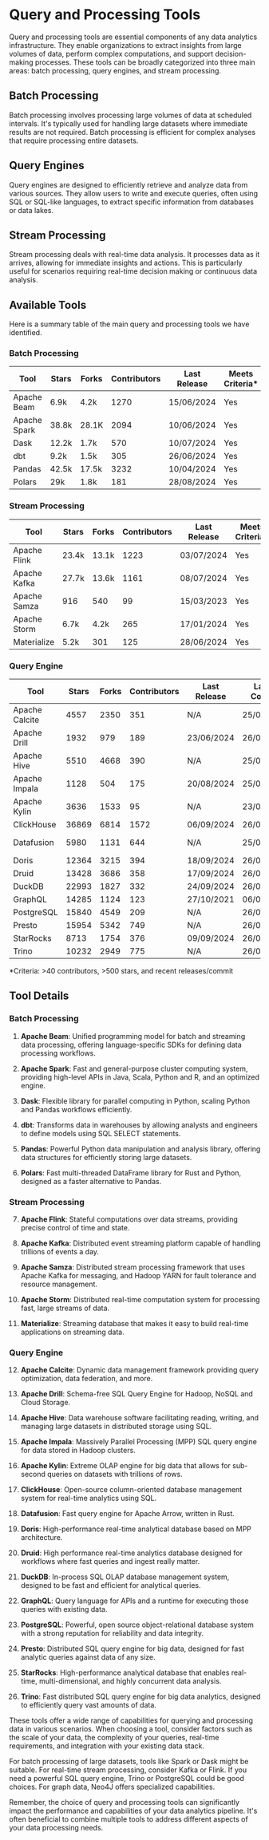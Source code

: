 # Query and Processing Tools

Query and processing tools are essential components of any data analytics infrastructure. They enable organizations to extract insights from large volumes of data, perform complex computations, and support decision-making processes. These tools can be broadly categorized into three main areas: batch processing, query engines, and stream processing.

## Batch Processing

Batch processing involves processing large volumes of data at scheduled intervals. It's typically used for handling large datasets where immediate results are not required. Batch processing is efficient for complex analyses that require processing entire datasets.

## Query Engines

Query engines are designed to efficiently retrieve and analyze data from various sources. They allow users to write and execute queries, often using SQL or SQL-like languages, to extract specific information from databases or data lakes.

## Stream Processing

Stream processing deals with real-time data analysis. It processes data as it arrives, allowing for immediate insights and actions. This is particularly useful for scenarios requiring real-time decision making or continuous data analysis.

## Available Tools

Here is a summary table of the main query and processing tools we have identified.

### Batch Processing

| Tool | Stars | Forks | Contributors | Last Release | Meets Criteria* | Link |
|------|-------|-------|--------------|--------------|----------------|------|
| Apache Beam | 6.9k | 4.2k | 1270 | 15/06/2024 | Yes | https://beam.apache.org |
| Apache Spark | 38.8k | 28.1K | 2094 | 10/06/2024 | Yes | https://spark.apache.org |
| Dask | 12.2k | 1.7k | 570 | 10/07/2024 | Yes | https://www.dask.org |
| dbt | 9.2k | 1.5k | 305 | 26/06/2024 | Yes | https://www.getdbt.com |
| Pandas | 42.5k | 17.5k | 3232 | 10/04/2024 | Yes | https://pandas.pydata.org |
| Polars | 29k | 1.8k | 181 | 28/08/2024 | Yes | https://pola.rs |

### Stream Processing

| Tool | Stars | Forks | Contributors | Last Release | Meets Criteria* | Link |
|------|-------|-------|--------------|--------------|----------------|------|
| Apache Flink | 23.4k | 13.1k | 1223 | 03/07/2024 | Yes | https://flink.apache.org |
| Apache Kafka | 27.7k | 13.6k | 1161 | 08/07/2024 | Yes | https://kafka.apache.org |
| Apache Samza | 916 | 540 | 99 | 15/03/2023 | Yes | https://samza.apache.org |
| Apache Storm | 6.7k | 4.2k | 265 | 17/01/2024 | Yes | https://storm.apache.org |
| Materialize | 5.2k | 301 | 125 | 28/06/2024 | Yes | https://materialize.com |

### Query Engine

| Tool | Stars | Forks | Contributors | Last Release | Latest Commit | Meets Criteria* | Link |
|------|-------|-------|--------------|--------------|---------------|-----------------|------|
| Apache Calcite | 4557 | 2350 | 351 | N/A | 25/09/2024 | Yes | https://github.com/apache/calcite |
| Apache Drill | 1932 | 979 | 189 | 23/06/2024 | 26/08/2024 | Yes | https://github.com/apache/drill |
| Apache Hive | 5510 | 4668 | 390 | N/A | 25/09/2024 | Yes | https://github.com/apache/hive |
| Apache Impala | 1128 | 504 | 175 | 20/08/2024 | 25/09/2024 | Yes | https://github.com/apache/impala |
| Apache Kylin | 3636 | 1533 | 95 | N/A | 23/09/2024 | Yes | https://github.com/apache/kylin |
| ClickHouse | 36869 | 6814 | 1572 | 06/09/2024 | 26/09/2024 | Yes | https://github.com/ClickHouse/ClickHouse |
| Datafusion | 5980 | 1131 | 644 | N/A | 25/09/2024 | Yes | https://github.com/apache/arrow-datafusion |
| Doris | 12364 | 3215 | 394 | 18/09/2024 | 26/09/2024 | Yes | https://github.com/apache/doris |
| Druid | 13428 | 3686 | 358 | 17/09/2024 | 26/09/2024 | Yes | https://github.com/apache/druid |
| DuckDB | 22993 | 1827 | 332 | 24/09/2024 | 26/09/2024 | Yes | https://github.com/duckdb/duckdb |
| GraphQL | 14285 | 1124 | 123 | 27/10/2021 | 06/08/2024 | Yes | https://github.com/graphql/graphql-spec |
| PostgreSQL | 15840 | 4549 | 209 | N/A | 26/09/2024 | Yes | https://github.com/postgres/postgres |
| Presto | 15954 | 5342 | 749 | N/A | 26/09/2024 | Yes | https://github.com/prestodb/presto |
| StarRocks | 8713 | 1754 | 376 | 09/09/2024 | 26/09/2024 | Yes | https://github.com/StarRocks/starrocks |
| Trino | 10232 | 2949 | 775 | N/A | 26/09/2024 | Yes | https://github.com/trinodb/trino |


*Criteria: >40 contributors, >500 stars, and recent releases/commit

## Tool Details

### Batch Processing

1. **Apache Beam**: Unified programming model for batch and streaming data processing, offering language-specific SDKs for defining data processing workflows.

2. **Apache Spark**: Fast and general-purpose cluster computing system, providing high-level APIs in Java, Scala, Python and R, and an optimized engine.

3. **Dask**: Flexible library for parallel computing in Python, scaling Python and Pandas workflows efficiently.

4. **dbt**: Transforms data in warehouses by allowing analysts and engineers to define models using SQL SELECT statements.

5. **Pandas**: Powerful Python data manipulation and analysis library, offering data structures for efficiently storing large datasets.

6. **Polars**: Fast multi-threaded DataFrame library for Rust and Python, designed as a faster alternative to Pandas.

### Stream Processing

7. **Apache Flink**: Stateful computations over data streams, providing precise control of time and state.

8. **Apache Kafka**: Distributed event streaming platform capable of handling trillions of events a day.

9. **Apache Samza**: Distributed stream processing framework that uses Apache Kafka for messaging, and Hadoop YARN for fault tolerance and resource management.

10. **Apache Storm**: Distributed real-time computation system for processing fast, large streams of data.

11. **Materialize**: Streaming database that makes it easy to build real-time applications on streaming data.

### Query Engine

12. **Apache Calcite**: Dynamic data management framework providing query optimization, data federation, and more.

13. **Apache Drill**: Schema-free SQL Query Engine for Hadoop, NoSQL and Cloud Storage.

14. **Apache Hive**: Data warehouse software facilitating reading, writing, and managing large datasets in distributed storage using SQL.

15. **Apache Impala**: Massively Parallel Processing (MPP) SQL query engine for data stored in Hadoop clusters.

16. **Apache Kylin**: Extreme OLAP engine for big data that allows for sub-second queries on datasets with trillions of rows.

17. **ClickHouse**: Open-source column-oriented database management system for real-time analytics using SQL.

18. **Datafusion**: Fast query engine for Apache Arrow, written in Rust.

19. **Doris**: High-performance real-time analytical database based on MPP architecture.

20. **Druid**: High performance real-time analytics database designed for workflows where fast queries and ingest really matter.

21. **DuckDB**: In-process SQL OLAP database management system, designed to be fast and efficient for analytical queries.

22. **GraphQL**: Query language for APIs and a runtime for executing those queries with existing data.

23. **PostgreSQL**: Powerful, open source object-relational database system with a strong reputation for reliability and data integrity.

24. **Presto**: Distributed SQL query engine for big data, designed for fast analytic queries against data of any size.

25. **StarRocks**: High-performance analytical database that enables real-time, multi-dimensional, and highly concurrent data analysis.

26. **Trino**: Fast distributed SQL query engine for big data analytics, designed to efficiently query vast amounts of data.

These tools offer a wide range of capabilities for querying and processing data in various scenarios. When choosing a tool, consider factors such as the scale of your data, the complexity of your queries, real-time requirements, and integration with your existing data stack.

For batch processing of large datasets, tools like Spark or Dask might be suitable. For real-time stream processing, consider Kafka or Flink. If you need a powerful SQL query engine, Trino or PostgreSQL could be good choices. For graph data, Neo4J offers specialized capabilities.

Remember, the choice of query and processing tools can significantly impact the performance and capabilities of your data analytics pipeline. It's often beneficial to combine multiple tools to address different aspects of your data processing needs.

